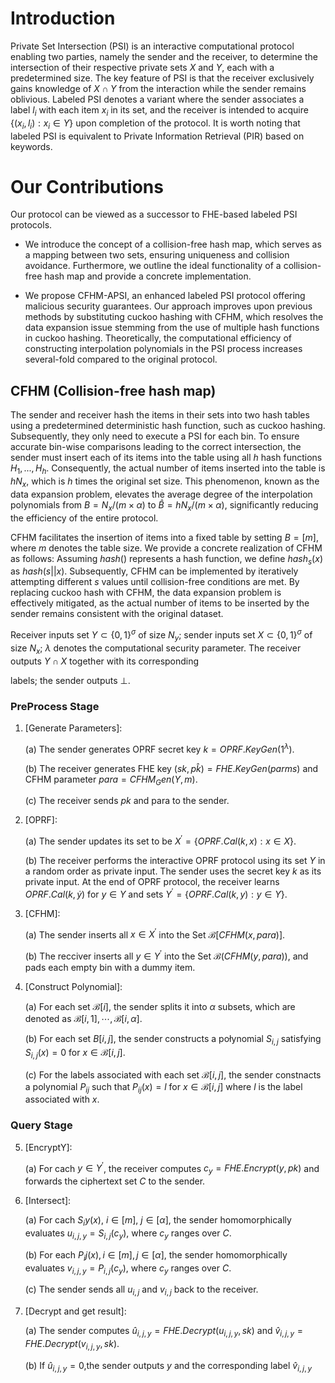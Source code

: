 # Introduction



Private Set Intersection (PSI) is an interactive computational protocol enabling two parties, namely the sender and the receiver, to determine the intersection of their respective private sets $X$ and $Y$, each with a predetermined size. The key feature of PSI is that the receiver exclusively gains knowledge of $X\cap Y$ from the interaction while the sender remains oblivious. Labeled PSI denotes a variant where the sender associates a label $l_i$ with each item $x_i$ in its set, and the receiver is intended to acquire $\{(x_i, l_i):x_i\in Y\}$ upon completion of the protocol. It is worth noting that labeled PSI is equivalent to Private Information Retrieval (PIR) based on keywords.



# Our Contributions



Our protocol can be viewed as a successor to FHE-based labeled PSI protocols.



- We introduce the concept of a collision-free hash map, which serves as a mapping between two sets, ensuring uniqueness and collision avoidance. Furthermore, we outline the ideal functionality of a collision-free hash map and provide a concrete implementation.

- We propose CFHM-APSI, an enhanced labeled PSI protocol offering malicious security guarantees. Our approach improves upon previous methods by substituting cuckoo hashing with CFHM, which resolves the data expansion issue stemming from the use of multiple hash functions in cuckoo hashing. Theoretically, the computational efficiency of constructing interpolation polynomials in the PSI process increases several-fold compared to the original protocol.



## CFHM (Collision-free hash map)



The sender and receiver hash the items in their sets into two hash tables using a predetermined deterministic hash function, such as cuckoo hashing. Subsequently, they only need to execute a PSI for each bin. To ensure accurate bin-wise comparisons leading to the correct intersection, the sender must insert each of its items into the table using all $h$ hash functions $H_1,...,H_h$. Consequently, the actual number of items inserted into the table is $hN_x$, which is $h$ times the original set size. This phenomenon, known as the data expansion problem, elevates the average degree of the interpolation polynomials from $B=N_x/(m\times \alpha)$ to $\hat B=hN_x/(m\times \alpha)$, significantly reducing the efficiency of the entire protocol.



CFHM facilitates the insertion of items into a fixed table by setting $B=[m]$, where $m$ denotes the table size. We provide a concrete realization of CFHM as follows: Assuming $hash()$ represents a hash function, we define $hash_s(x)$ as $hash(s||x)$. Subsequently, CFHM can be implemented by iteratively attempting different $s$ values until collision-free conditions are met. By replacing cuckoo hash with CFHM, the data expansion problem is effectively mitigated, as the actual number of items to be inserted by the sender remains consistent with the original dataset.



Receiver inputs set $Y\subset\{0,1\}^\sigma$ of size $N_y$; sender inputs set $X\subset\{0,1\}^{\sigma}$ of size $N_x$; $\lambda$ denotes the computational security parameter. The receiver outputs $Y\cap X$ together with its corresponding

labels; the sender outputs $\bot$.



### PreProcess Stage



1. [Generate Parameters]:



   (a) The sender generates OPRF secret key $k=OPRF.KeyGen(1^\lambda)$.



   (b) The receiver generates FHE key $(sk,p\hat{k})=FHE.KeyGen(parms)$ and CFHM parameter $para=CFHM_Gen(Y,m)$.



   (c) The receiver sends $pk$ and para to the sender.



2. [OPRF]:



   (a) The sender updates its set to be $X^\prime=\{OPRF.Cal(k,x):x\in X\}$.



   (b) The receiver performs the interactive OPRF protocol using its set $Y$ in a random order as private input. The sender uses the secret key $k$ as its private input. At the end of OPRF protocol, the receiver learns $OPRF.Cal(k,\dot{y})$ for $y\in Y$ and sets $Y^\prime=\{OPRF.Cal(k,y):y\in Y\}$.



3. [CFHM]:



   (a) The sender inserts all $x\in X^{\prime}$ into the Set $\mathcal{B}[CFHM(x,para)]$.



   (b) The recciver inserts all $y\in Y^{\prime}$ into the Set $\mathcal B(CFHM(y,para))$, and pads each empty bin with a dummy item.



4. [Construct Polynomial]:



   (a) For each set $\mathcal B[i]$, the sender splits it into $\alpha$ subsets, which are denoted as $\mathcal{B}[i,1],\cdots,\mathcal{B}[i,\alpha].$



   (b) For each set $B[i,j]$, the sender constructs a połynomial $S_{i,j}$ satisfying $S_{i,j}(x)=0$ for $x\in\mathcal{B}[i,j]$.



   (c) For the labels associated with each set $\mathcal{B}[i,j]$, the sender constnacts a polynomial $P_{ij}$ such that $P_{ij}(x)=l$ for $x\in\mathcal{B}[i,j]$ where $l$ is the label associated with $x$.



### Query Stage



5. [EncryptY]:



   (a) For cach $y\in Y^\prime$, the receiver computes $c_y=FHE.Encrypt(y,pk)$ and forwards the ciphertext set $C$ to the sender.



6. [Intersect]:



   (a) For cach $S_iy(x)$, $i\in[m]$, $j\in[\alpha]$, the sender homomorphically evaluates $u_{i,j,y}=S_{i,j}(c_{y})$, where $c_y$ ranges over $C.$



   (b) For each $P_ij(x),i\in[m],j\in[\alpha]$, the sender homomorphically evaluates $v_{i,j,y}=P_{i,j}(c_y)$, where $c_y$ ranges over $C.$ 



   (c) The sender sends all $u_{i,j}$ and $v_{i,j}$ back to the receiver. 



7. [Decrypt and get result]:



   (a) The sender computes $\widehat u_{i,j,y}=FHE.Decrypt(u_{i,j,y},sk)$ and $\widehat v_{i,j,y}=FHE.Decrypt(v_{i,j,y},sk)$.



   (b) If $\hat{u}_{i,j,y}=0$,the sender outputs $y$ and the corresponding label $\hat{v}_{i,j,y}$